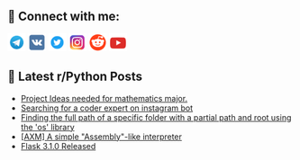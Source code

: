 ## 🔎 Connect with me:
[<img src="https://github.com/bullbesh/bullbesh/blob/main/images/Telegram.png" width="32" height="32" />](https://t.me/bullbesh)
[<img src="https://github.com/bullbesh/bullbesh/blob/main/images/VK.png" width="32" height="32" />](https://vk.com/bullbesh)
[<img src="https://github.com/bullbesh/bullbesh/blob/main/images/Twitter.png" width="32" height="32" />](https://twitter.com/bullbesh1)
[<img src="https://github.com/bullbesh/bullbesh/blob/main/images/Instagram.png" width="32" height="32" />](https://www.instagram.com/bullbesh)
[<img src="https://github.com/bullbesh/bullbesh/blob/main/images/Reddit.png" width="32" height="32" />](https://www.reddit.com/user/bullbesh)
[<img src="https://github.com/bullbesh/bullbesh/blob/main/images/YouTube.png" width="32" height="32" />](https://www.youtube.com/channel/UCtfjRs6uzgq5mfm8S06WTcg)

## 📕 Latest r/Python Posts
<!-- BLOG-POST-LIST:START -->
- [Project Ideas needed for mathematics major.](https://www.reddit.com/r/Python/comments/1gqp02i/project_ideas_needed_for_mathematics_major/)
- [Searching for a coder expert on instagram bot](https://www.reddit.com/r/Python/comments/1gqmlz7/searching_for_a_coder_expert_on_instagram_bot/)
- [Finding the full path of a specific folder with a partial path and root using the &#39;os&#39; library](https://www.reddit.com/r/Python/comments/1gqlsda/finding_the_full_path_of_a_specific_folder_with_a/)
- [[AXM] A simple &quot;Assembly&quot;-like interpreter](https://www.reddit.com/r/Python/comments/1gqkzbt/axm_a_simple_assemblylike_interpreter/)
- [Flask 3.1.0 Released](https://www.reddit.com/r/Python/comments/1gqjytv/flask_310_released/)
<!-- BLOG-POST-LIST:END -->
